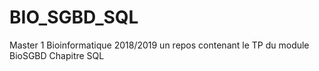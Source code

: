# BIO_SGBD_SQL
Master 1 Bioinformatique 2018/2019 un repos contenant le TP du module BioSGBD Chapitre SQL
